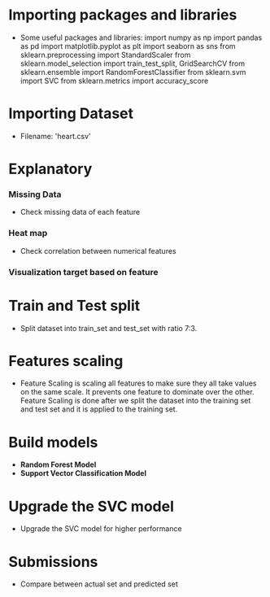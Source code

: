 # Importing packages and libraries
- Some useful packages and libraries:
    import numpy as np
    import pandas as pd
    import matplotlib.pyplot as plt
    import seaborn as sns
    from sklearn.preprocessing import StandardScaler
    from sklearn.model_selection import train_test_split, GridSearchCV
    from sklearn.ensemble import RandomForestClassifier
    from sklearn.svm import SVC
    from sklearn.metrics import accuracy_score

# Importing Dataset
- Filename: 'heart.csv'

# Explanatory
### Missing Data
- Check missing data of each feature

### Heat map
- Check correlation between numerical features
  
### Visualization target based on feature

# Train and Test split
- Split dataset into train_set and test_set with ratio 7:3.

# Features scaling
- Feature Scaling is scaling all features to make sure they all take values on the same scale. It prevents one feature to dominate over the other. Feature Scaling is done after we split the dataset into the training set and test set and it is applied to the training set.

# Build models
- **Random Forest Model**
- **Support Vector Classification Model**
  
# Upgrade the SVC model
- Upgrade the SVC model for higher performance

# Submissions
- Compare between actual set and predicted set